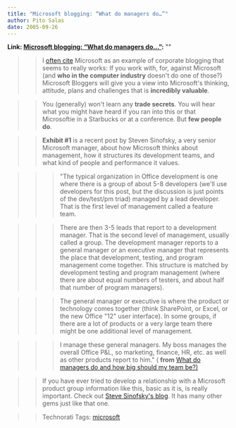 ```yaml
---
title: "Microsoft blogging: “What do managers do…”"
author: Pito Salas
date: 2005-09-26
---
```


**Link: [Microsoft blogging: “What do managers do…”](None):** ""


>>

>> I [often
cite](<http://www.blogonevent.com/archives/2005/09/ballmer_may_not.html>)
Microsoft as an example of corporate blogging that seems to really works: If
you work with, for, against Microsoft (and **who in the computer industry**
doesn't do one of those?) Microsoft Bloggers will give you a view into
Microsoft's thinking, attitude, plans and challenges that is **incredibly
valuable**.

>>

>> You (generally) won't learn any **trade secrets**. You will hear what you
might have heard if you ran into this or that Microsoftie in a Starbucks or at
a conference. But **few people do**.

>>

>> **Exhibit #1** is a recent post by Steven Sinofsky, a very senior Microsoft
manager, about how Microsoft thinks about management, how it structures its
development teams, and what kind of people and performance it values.

>>

>>> "The typical organization in Office development is one where there is a
group of about 5-8 developers (we'll use developers for this post, but the
discussion is just points of the dev/test/pm triad) managed by a lead
developer. That is the first level of management called a feature team.

>>>

>>> There are then 3-5 leads that report to a development manager. That is the
second level of management, usually called a group. The development manager
reports to a general manager or an executive manager that represents the place
that development, testing, and program management come together. This
structure is matched by development testing and program management (where
there are about equal numbers of testers, and about half that number of
program managers).

>>>

>>> The general manager or executive is where the product or technology comes
together (think SharePoint, or Excel, or the new Office "12" user interface).
In some groups, if there are a lot of products or a very large team there
might be one additional level of management.

>>>

>>> I manage these general managers. My boss manages the overall Office P&L,
so marketing, finance, HR, etc. as well as other products report to him." (
**from** [What do managers do and how big should my team
be?)](<http://blogs.msdn.com/techtalk/archive/2005/09/24/473599.aspx>)

>>

>> If you have ever tried to develop a relationship with a Microsoft product
group information like this, basic as it is, is really important. Check out
[Steve Sinofsky's blog](<http://blogs.msdn.com/techtalk/default.aspx>). It has
many other gems just like that one.

>>

>> Technorati Tags: [microsoft](<http://www.technorati.com/tag/microsoft>)


